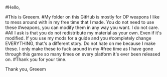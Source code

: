 
                              

#Hello,


#This is Greeem.
#My folder on this GitHub is mostly for OP weapons I like to mess around with in my free time that I made. You do not need to use these #weapons, you can modify them in any way you want. I do not care.
#All I ask is that you do not redistribute my material as your own. Even if it's modified. If you use my mods for a guide and you #completely change EVERYTHING, that's a different story. Do not hate on me because I make these. I only make these to fuck around in my #free time as I have gone through this game so many times on every platform it's ever been released on.
#Thank you for your time.

Thank you,
   Greeem
